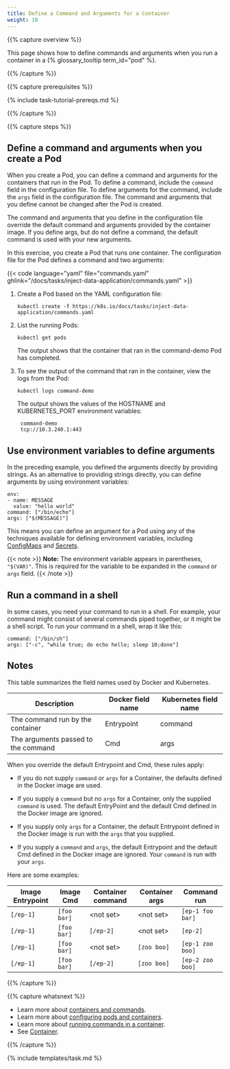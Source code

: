```yaml
---
title: Define a Command and Arguments for a Container
weight: 10
---
```


{{% capture overview %}}

This page shows how to define commands and arguments when you run a container
in a {% glossary_tooltip term_id="pod" %}.

{{% /capture %}}


{{% capture prerequisites %}}

{% include task-tutorial-prereqs.md %}

{{% /capture %}}


{{% capture steps %}}

## Define a command and arguments when you create a Pod

When you create a Pod, you can define a command and arguments for the
containers that run in the Pod. To define a command, include the `command`
field in the configuration file. To define arguments for the command, include
the `args` field in the configuration file. The command and arguments that
you define cannot be changed after the Pod is created.

The command and arguments that you define in the configuration file
override the default command and arguments provided by the container image.
If you define args, but do not define a command, the default command is used
with your new arguments.

In this exercise, you create a Pod that runs one container. The configuration
file for the Pod defines a command and two arguments:

{{< code language="yaml" file="commands.yaml" ghlink="/docs/tasks/inject-data-application/commands.yaml" >}}

1. Create a Pod based on the YAML configuration file:

       kubectl create -f https://k8s.io/docs/tasks/inject-data-application/commands.yaml

1. List the running Pods:

       kubectl get pods

    The output shows that the container that ran in the command-demo Pod has
    completed.

1. To see the output of the command that ran in the container, view the logs
from the Pod:

       kubectl logs command-demo

    The output shows the values of the HOSTNAME and KUBERNETES_PORT environment
    variables:

        command-demo
        tcp://10.3.240.1:443

## Use environment variables to define arguments

In the preceding example, you defined the arguments directly by
providing strings. As an alternative to providing strings directly,
you can define arguments by using environment variables:

    env:
    - name: MESSAGE
      value: "hello world"
    command: ["/bin/echo"]
    args: ["$(MESSAGE)"]

This means you can define an argument for a Pod using any of
the techniques available for defining environment variables, including
[ConfigMaps](/docs/tasks/configure-pod-container/configure-pod-configmap/)
and
[Secrets](/docs/concepts/configuration/secret/).

{{< note >}}
**Note:** The environment variable appears in parentheses, `"$(VAR)"`. This is
required for the variable to be expanded in the `command` or `args` field.
{{< /note >}}

## Run a command in a shell

In some cases, you need your command to run in a shell. For example, your
command might consist of several commands piped together, or it might be a shell
script. To run your command in a shell, wrap it like this:

    command: ["/bin/sh"]
    args: ["-c", "while true; do echo hello; sleep 10;done"]

## Notes

This table summarizes the field names used by Docker and Kubernetes.

|              Description               |    Docker field name   | Kubernetes field name |
|----------------------------------------|------------------------|-----------------------|
|  The command run by the container      |   Entrypoint           |      command          |
|  The arguments passed to the command   |   Cmd                  |      args             |

When you override the default Entrypoint and Cmd, these rules apply:

* If you do not supply `command` or `args` for a Container, the defaults defined
in the Docker image are used.

* If you supply a `command` but no `args` for a Container, only the supplied
`command` is used. The default EntryPoint and the default Cmd defined in the Docker
image are ignored.

* If you supply only `args` for a Container, the default Entrypoint defined in
the Docker image is run with the `args` that you supplied.

* If you supply a `command` and `args`, the default Entrypoint and the default
Cmd defined in the Docker image are ignored. Your `command` is run with your
`args`.

Here are some examples:

| Image Entrypoint   |    Image Cmd     | Container command   |  Container args    |    Command run   |
|--------------------|------------------|---------------------|--------------------|------------------|
|     `[/ep-1]`      |   `[foo bar]`    |   &lt;not set&gt;   |   &lt;not set&gt;  | `[ep-1 foo bar]` |
|     `[/ep-1]`      |   `[foo bar]`    |      `[/ep-2]`      |   &lt;not set&gt;  |     `[ep-2]`     |
|     `[/ep-1]`      |   `[foo bar]`    |   &lt;not set&gt;   |     `[zoo boo]`    | `[ep-1 zoo boo]` |
|     `[/ep-1]`      |   `[foo bar]`    |   `[/ep-2]`         |     `[zoo boo]`    | `[ep-2 zoo boo]` |


{{% /capture %}}

{{% capture whatsnext %}}

* Learn more about [containers and commands](/docs/user-guide/containers/).
* Learn more about [configuring pods and containers](/docs/tasks/).
* Learn more about [running commands in a container](/docs/tasks/debug-application-cluster/get-shell-running-container/).
* See [Container](/docs/reference/generated/kubernetes-api/{{page.version}}/#container-v1-core).

{{% /capture %}}


{% include templates/task.md %}
